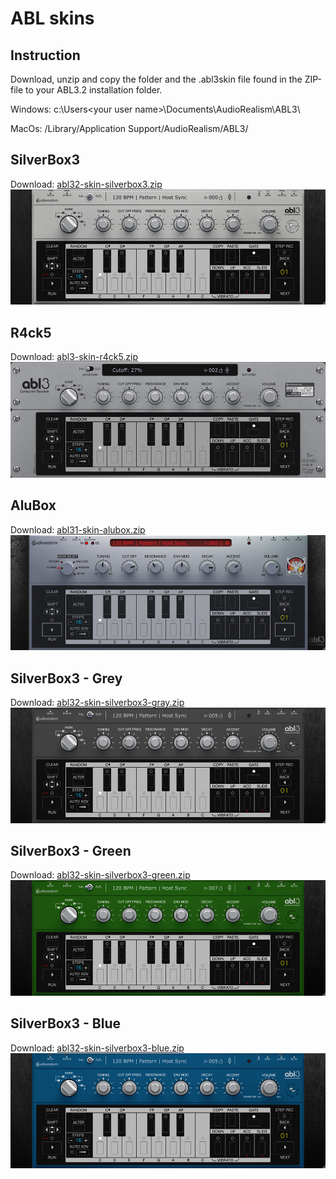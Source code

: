 # ABL skins

## Instruction 
Download, unzip and copy the folder and the .abl3skin file found in the ZIP-file to your ABL3.2 
installation folder.

Windows:
c:\Users\<your user name>\Documents\AudioRealism\ABL3\

MacOs:
/Library/Application Support/AudioRealism/ABL3/
	
## SilverBox3
Download: [abl32-skin-silverbox3.zip](abl32-skin-silverbox3.zip)
![preview](img/abl32-skin-silverbox3.jpg)

## R4ck5
Download: [abl3-skin-r4ck5.zip](abl3-skin-r4ck5.zip)
![Preview](img/abl3-skin-r4ck5.jpg)

## AluBox
Download: [abl31-skin-alubox.zip](abl31-skin-alubox.zip)
![preview](img/abl31-skin-alubox.jpg)

## SilverBox3 - Grey
Download: [abl32-skin-silverbox3-gray.zip](abl32-skin-silverbox3-gray.zip)
![preview](img/abl32-skin-silverbox3-gray.jpg)

## SilverBox3 - Green
Download: [abl32-skin-silverbox3-green.zip](abl32-skin-silverbox3-green.zip)
![preview](img/abl32-skin-silverbox3-green.jpg)

## SilverBox3 - Blue
Download: [abl32-skin-silverbox3-blue.zip](abl32-skin-silverbox3-blue.zip)
![preview](img/abl32-skin-silverbox3-blue.jpg)


